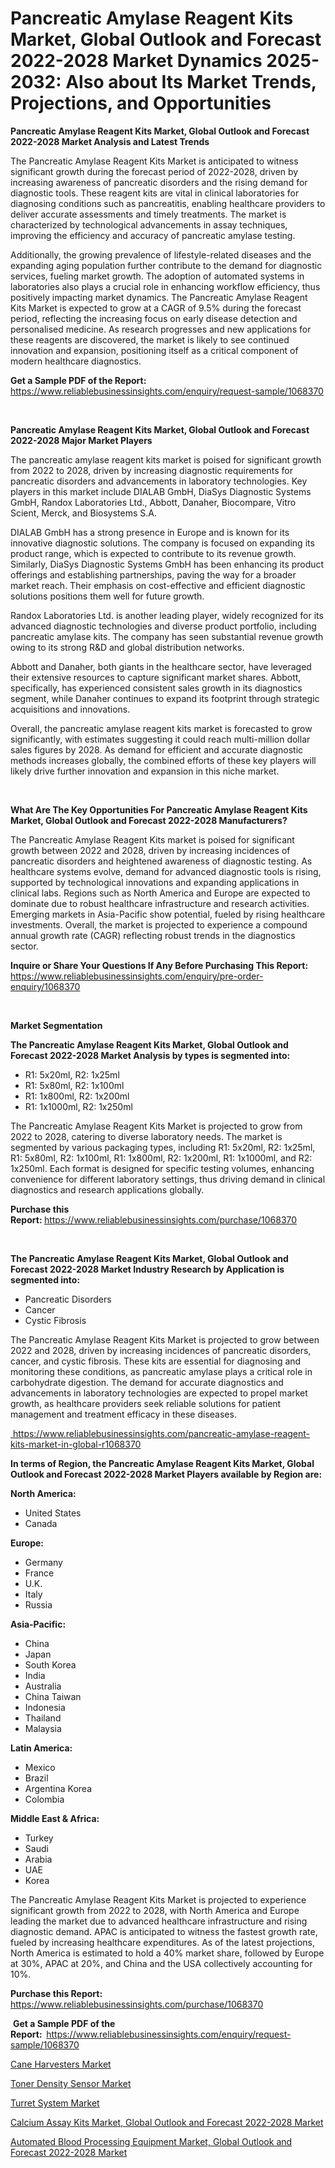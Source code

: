 <p><h1>Pancreatic Amylase Reagent Kits Market, Global Outlook and Forecast 2022-2028 Market Dynamics 2025-2032: Also about Its Market Trends, Projections, and Opportunities</h1></p><p><strong>Pancreatic Amylase Reagent Kits Market, Global Outlook and Forecast 2022-2028 Market Analysis and Latest Trends</strong></p>
<p><p>The Pancreatic Amylase Reagent Kits Market is anticipated to witness significant growth during the forecast period of 2022-2028, driven by increasing awareness of pancreatic disorders and the rising demand for diagnostic tools. These reagent kits are vital in clinical laboratories for diagnosing conditions such as pancreatitis, enabling healthcare providers to deliver accurate assessments and timely treatments. The market is characterized by technological advancements in assay techniques, improving the efficiency and accuracy of pancreatic amylase testing.</p><p>Additionally, the growing prevalence of lifestyle-related diseases and the expanding aging population further contribute to the demand for diagnostic services, fueling market growth. The adoption of automated systems in laboratories also plays a crucial role in enhancing workflow efficiency, thus positively impacting market dynamics. The Pancreatic Amylase Reagent Kits Market is expected to grow at a CAGR of 9.5% during the forecast period, reflecting the increasing focus on early disease detection and personalised medicine. As research progresses and new applications for these reagents are discovered, the market is likely to see continued innovation and expansion, positioning itself as a critical component of modern healthcare diagnostics.</p></p>
<p><strong>Get a Sample PDF of the Report:&nbsp;</strong> <a href="https://www.reliablebusinessinsights.com/enquiry/request-sample/1068370?utm_campaign=2794&utm_medium=2&utm_source=Github&utm_content=ia&utm_term=21032025&utm_id=pancreatic-amylase-reagent-kits-market-global-outlook-and-forecast-2022-2028">https://www.reliablebusinessinsights.com/enquiry/request-sample/1068370</a></p>
<p>&nbsp;</p>
<p><strong>Pancreatic Amylase Reagent Kits Market, Global Outlook and Forecast 2022-2028 Major Market Players</strong></p>
<p><p>The pancreatic amylase reagent kits market is poised for significant growth from 2022 to 2028, driven by increasing diagnostic requirements for pancreatic disorders and advancements in laboratory technologies. Key players in this market include DIALAB GmbH, DiaSys Diagnostic Systems GmbH, Randox Laboratories Ltd., Abbott, Danaher, Biocompare, Vitro Scient, Merck, and Biosystems S.A.</p><p>DIALAB GmbH has a strong presence in Europe and is known for its innovative diagnostic solutions. The company is focused on expanding its product range, which is expected to contribute to its revenue growth. Similarly, DiaSys Diagnostic Systems GmbH has been enhancing its product offerings and establishing partnerships, paving the way for a broader market reach. Their emphasis on cost-effective and efficient diagnostic solutions positions them well for future growth.</p><p>Randox Laboratories Ltd. is another leading player, widely recognized for its advanced diagnostic technologies and diverse product portfolio, including pancreatic amylase kits. The company has seen substantial revenue growth owing to its strong R&D and global distribution networks.</p><p>Abbott and Danaher, both giants in the healthcare sector, have leveraged their extensive resources to capture significant market shares. Abbott, specifically, has experienced consistent sales growth in its diagnostics segment, while Danaher continues to expand its footprint through strategic acquisitions and innovations.</p><p>Overall, the pancreatic amylase reagent kits market is forecasted to grow significantly, with estimates suggesting it could reach multi-million dollar sales figures by 2028. As demand for efficient and accurate diagnostic methods increases globally, the combined efforts of these key players will likely drive further innovation and expansion in this niche market.</p></p>
<p>&nbsp;</p>
<p><strong>What Are The Key Opportunities For Pancreatic Amylase Reagent Kits Market, Global Outlook and Forecast 2022-2028 Manufacturers?</strong></p>
<p><p>The Pancreatic Amylase Reagent Kits market is poised for significant growth between 2022 and 2028, driven by increasing incidences of pancreatic disorders and heightened awareness of diagnostic testing. As healthcare systems evolve, demand for advanced diagnostic tools is rising, supported by technological innovations and expanding applications in clinical labs. Regions such as North America and Europe are expected to dominate due to robust healthcare infrastructure and research activities. Emerging markets in Asia-Pacific show potential, fueled by rising healthcare investments. Overall, the market is projected to experience a compound annual growth rate (CAGR) reflecting robust trends in the diagnostics sector.</p></p>
<p><strong>Inquire or Share Your Questions If Any Before Purchasing This Report:</strong> <a href="https://www.reliablebusinessinsights.com/enquiry/pre-order-enquiry/1068370?utm_campaign=2794&utm_medium=2&utm_source=Github&utm_content=ia&utm_term=21032025&utm_id=pancreatic-amylase-reagent-kits-market-global-outlook-and-forecast-2022-2028">https://www.reliablebusinessinsights.com/enquiry/pre-order-enquiry/1068370</a></p>
<p>&nbsp;</p>
<p><strong>Market Segmentation</strong></p>
<p><strong>The Pancreatic Amylase Reagent Kits Market, Global Outlook and Forecast 2022-2028 Market Analysis by types is segmented into:</strong></p>
<p><ul><li>R1: 5x20ml, R2: 1x25ml</li><li>R1: 5x80ml, R2: 1x100ml</li><li>R1: 1x800ml, R2: 1x200ml</li><li>R1: 1x1000ml, R2: 1x250ml</li></ul></p>
<p><p>The Pancreatic Amylase Reagent Kits Market is projected to grow from 2022 to 2028, catering to diverse laboratory needs. The market is segmented by various packaging types, including R1: 5x20ml, R2: 1x25ml, R1: 5x80ml, R2: 1x100ml, R1: 1x800ml, R2: 1x200ml, R1: 1x1000ml, and R2: 1x250ml. Each format is designed for specific testing volumes, enhancing convenience for different laboratory settings, thus driving demand in clinical diagnostics and research applications globally.</p></p>
<p><strong>Purchase this Report:&nbsp;</strong><a href="https://www.reliablebusinessinsights.com/purchase/1068370?utm_campaign=2794&utm_medium=2&utm_source=Github&utm_content=ia&utm_term=21032025&utm_id=pancreatic-amylase-reagent-kits-market-global-outlook-and-forecast-2022-2028">https://www.reliablebusinessinsights.com/purchase/1068370</a></p>
<p>&nbsp;</p>
<p><strong>The Pancreatic Amylase Reagent Kits Market, Global Outlook and Forecast 2022-2028 Market Industry Research by Application is segmented into:</strong></p>
<p><ul><li>Pancreatic Disorders</li><li>Cancer</li><li>Cystic Fibrosis</li></ul></p>
<p><p>The Pancreatic Amylase Reagent Kits Market is projected to grow between 2022 and 2028, driven by increasing incidences of pancreatic disorders, cancer, and cystic fibrosis. These kits are essential for diagnosing and monitoring these conditions, as pancreatic amylase plays a critical role in carbohydrate digestion. The demand for accurate diagnostics and advancements in laboratory technologies are expected to propel market growth, as healthcare providers seek reliable solutions for patient management and treatment efficacy in these diseases.</p></p>
<p><a href="https://www.reliablebusinessinsights.com/pancreatic-amylase-reagent-kits-market-in-global-r1068370?utm_campaign=2794&utm_medium=2&utm_source=Github&utm_content=ia&utm_term=21032025&utm_id=pancreatic-amylase-reagent-kits-market-global-outlook-and-forecast-2022-2028">&nbsp;https://www.reliablebusinessinsights.com/pancreatic-amylase-reagent-kits-market-in-global-r1068370</a></p>
<p><strong>In terms of Region, the Pancreatic Amylase Reagent Kits Market, Global Outlook and Forecast 2022-2028 Market Players available by Region are:</strong></p>
<p>
    <p> <strong> North America: </strong>
        <ul>
            <li>United States</li>
            <li>Canada</li>
        </ul>
        </p> 
    <p> <strong> Europe: </strong>
        <ul>
            <li>Germany</li>
            <li>France</li>
            <li>U.K.</li>
            <li>Italy</li>
            <li>Russia</li>
        </ul>
        </p> 
    <p> <strong> Asia-Pacific: </strong>
        <ul>
            <li>China</li>
            <li>Japan</li>
            <li>South Korea</li>
            <li>India</li>
            <li>Australia</li>
            <li>China Taiwan</li>
            <li>Indonesia</li>
            <li>Thailand</li>
            <li>Malaysia</li>
        </ul>
        </p> 
    <p> <strong> Latin America: </strong>
        <ul>
            <li>Mexico</li>
            <li>Brazil</li>
            <li>Argentina Korea</li>
            <li>Colombia</li>
        </ul>
        </p> 
    <p> <strong> Middle East & Africa: </strong>
        <ul>
            <li>Turkey</li>
            <li>Saudi</li>
            <li>Arabia</li>
            <li>UAE</li>
            <li>Korea</li>
        </ul>
    </p>
    </p>
<p><p>The Pancreatic Amylase Reagent Kits Market is projected to experience significant growth from 2022 to 2028, with North America and Europe leading the market due to advanced healthcare infrastructure and rising diagnostic demand. APAC is anticipated to witness the fastest growth rate, fueled by increasing healthcare expenditures. As of the latest projections, North America is estimated to hold a 40% market share, followed by Europe at 30%, APAC at 20%, and China and the USA collectively accounting for 10%.</p></p>
<p><strong>Purchase this Report: </strong><a href="https://www.reliablebusinessinsights.com/purchase/1068370?utm_campaign=2794&utm_medium=2&utm_source=Github&utm_content=ia&utm_term=21032025&utm_id=pancreatic-amylase-reagent-kits-market-global-outlook-and-forecast-2022-2028">https://www.reliablebusinessinsights.com/purchase/1068370</a></p>
<p>&nbsp;<strong>Get a Sample PDF of the Report:&nbsp;&nbsp;</strong><a href="https://www.reliablebusinessinsights.com/enquiry/request-sample/1068370?utm_campaign=2794&utm_medium=2&utm_source=Github&utm_content=ia&utm_term=21032025&utm_id=pancreatic-amylase-reagent-kits-market-global-outlook-and-forecast-2022-2028">https://www.reliablebusinessinsights.com/enquiry/request-sample/1068370</a></p>
<p><strong></strong></p>
<p><p><a href="https://www.linkedin.com/pulse/latest-market-analysis-shows-cane-harvesters-poised-grow-cagr-izsrc?utm_campaign=2794&utm_medium=2&utm_source=Github&utm_content=ia&utm_term=21032025&utm_id=pancreatic-amylase-reagent-kits-market-global-outlook-and-forecast-2022-2028">Cane Harvesters Market</a></p><p><a href="https://www.linkedin.com/pulse/toner-density-sensor-market-size-growth-type-application-region-3mzjc?utm_campaign=2794&utm_medium=2&utm_source=Github&utm_content=ia&utm_term=21032025&utm_id=pancreatic-amylase-reagent-kits-market-global-outlook-and-forecast-2022-2028">Toner Density Sensor Market</a></p><p><a href="https://www.linkedin.com/pulse/market-insights-turret-system-sector-2025-2032-expected-wrvbc?utm_campaign=2794&utm_medium=2&utm_source=Github&utm_content=ia&utm_term=21032025&utm_id=pancreatic-amylase-reagent-kits-market-global-outlook-and-forecast-2022-2028">Turret System Market</a></p><p><a href="https://github.com/triattwood9919/Market-Research-Report-List-1/blob/main/calcium-assay-kits-market-global-outlook-and-forecast-2022-2028-market.md?utm_campaign=2794&utm_medium=2&utm_source=Github&utm_content=ia&utm_term=21032025&utm_id=pancreatic-amylase-reagent-kits-market-global-outlook-and-forecast-2022-2028">Calcium Assay Kits Market, Global Outlook and Forecast 2022-2028 Market</a></p><p><a href="https://github.com/schwminh2001101/Market-Research-Report-List-1/blob/main/automated-blood-processing-equipment-market-global-outlook-and-forecast-2022-2028-market.md?utm_campaign=2794&utm_medium=2&utm_source=Github&utm_content=ia&utm_term=21032025&utm_id=pancreatic-amylase-reagent-kits-market-global-outlook-and-forecast-2022-2028">Automated Blood Processing Equipment Market, Global Outlook and Forecast 2022-2028 Market</a></p></p>